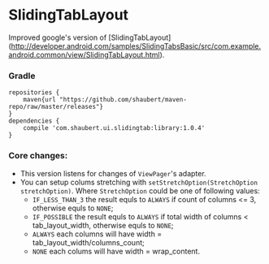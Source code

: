 # SlidingTabLayout
Improved google's version of [SlidingTabLayout] (http://developer.android.com/samples/SlidingTabsBasic/src/com.example.android.common/view/SlidingTabLayout.html).

### Gradle
    
    repositories {
        maven{url "https://github.com/shaubert/maven-repo/raw/master/releases"}
    }
    dependencies {
        compile 'com.shaubert.ui.slidingtab:library:1.0.4'
    }

### Core changes:
 * This version listens for changes of `ViewPager`'s adapter.
 * You can setup colums stretching with `setStretchOption(StretchOption stretchOption)`. Where `StretchOption` could be one of following values:
   * `IF_LESS_THAN_3` the result equls to `ALWAYS` if count of columns <= 3, otherwise equls to `NONE`;
   * `IF_POSSIBLE` the result equls to `ALWAYS` if total width of columns < tab_layout_width, otherwise equls to `NONE`;
   * `ALWAYS` each columns will have width = tab_layout_width/columns_count;
   * `NONE` each colums will have width = wrap_content.

